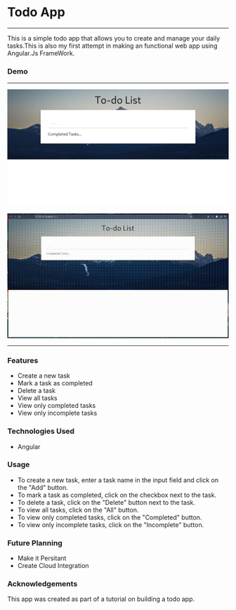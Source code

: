 # Todo App 
---
This is a simple todo app that allows you to create and manage your daily tasks.This is also my first attempt in making an functional web app using Angular.Js FrameWork. 

### Demo 
---

![SS](SS.png)

![caption](SS.gif)

---
### Features 

- Create a new task
- Mark a task as completed
- Delete a task
- View all tasks
- View only completed tasks
- View only incomplete tasks

### Technologies Used 

- Angular

### Usage 

- To create a new task, enter a task name in the input field and click on the "Add" button.
- To mark a task as completed, click on the checkbox next to the task.
- To delete a task, click on the "Delete" button next to the task.
- To view all tasks, click on the "All" button.
- To view only completed tasks, click on the "Completed" button.
- To view only incomplete tasks, click on the "Incomplete" button.

### Future Planning 

- Make it Persitant
- Create Cloud Integration

### Acknowledgements 

This app was created as part of a tutorial on building a todo app.

